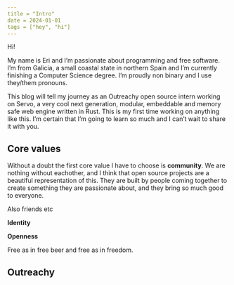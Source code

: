 ```yaml
---
title = "Intro"
date = 2024-01-01
tags = ["hey", "hi"]
---
```


Hi!

My name is Eri and I’m passionate about programming and free software. I’m from Galicia, a small coastal state in northern Spain and I’m currently finishing a Computer Science degree. I’m proudly non binary and I use they/them pronouns.

This blog will tell my journey as an Outreachy open source intern working on Servo, a very cool next generation, modular, embeddable and memory safe web engine written in Rust. This is my first time working on anything like this. I’m certain that I’m going to learn so much and I can’t wait to share it with you.

## Core values

Without a doubt the first core value I have to choose is **community**. We are nothing without eachother, and I think that open source projects are a beautiful representation of this. They are built by people coming together to create something they are passionate about, and they bring so much good to everyone.

Also friends etc

**Identity**

**Openness**

Free as in free beer and free as in freedom.

## Outreachy
